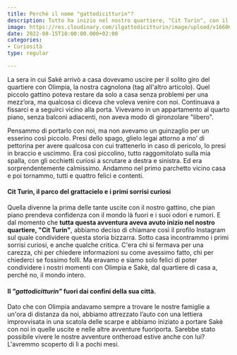 ```yaml
---
title: Perchè il nome "gattodicitturin"?
description: Tutto ha inizio nel nostro quartiere, "Cit Turin", con il nostro gatto speciale (tag all'altro articolo), per vivere grandi avventure.
image: https://res.cloudinary.com/ilgattodicitturin/image/upload/v1660666170/Articoli/IMG_6263_ymsnaz.jpg
date: 2022-08-15T10:00:00.000+02:00
categories:
- Curiosità
type: regular

---
```

La sera in cui Sakè arrivò a casa dovevamo uscire per il solito giro del quartiere con Olimpia, la nostra cagnolona (tag all'altro articolo). Quel piccolo gattino poteva restare da solo a casa senza problemi per una mezz’ora, ma qualcosa ci diceva che voleva venire con noi. Continuava a fissarci e a seguirci vicino alla porta. Vivevamo in un appartamento al quarto piano, senza balconi adiacenti, non aveva modo di gironzolare "libero". 

Pensammo di portarlo con noi, ma non avevamo un guinzaglio per un esserino così piccolo. Presi dello spago, glielo legai attorno a mo’ di pettorina per avere qualcosa con cui trattenerlo in caso di pericolo, lo presi in braccio e uscimmo. 
Era così piccolino, tutto raggomitolato sulla mia spalla, con gli occhietti curiosi a scrutare a destra e sinistra. Ed era sorprendentemente calmissimo. Andammo nel primo parchetto vicino casa e poi tornammo, tutti e quattro felici e contenti.

#### Cit Turin, il parco del grattacielo e i primi sorrisi curiosi

Quella divenne la prima delle tante uscite con il nostro gattino, che pian piano prendeva confidenza con il mondo là fuori e i suoi odori e rumori. E dal momento che **tutta questa avventura aveva avuto inizio nel nostro quartiere, "Cit Turin"**, abbiamo deciso di chiamare così il profilo Instagram sul quale condividere questa storia bizzarra. 
Sotto casa incontrammo i primi sorrisi curiosi, e anche qualche critica. C'era chi si fermava per una carezza, chi per chiedere informazioni su come avessimo fatto, chi per chiederci se fossimo folli. Ma eravamo e siamo solo felici di poter condividere i nostri momenti con Olimpia e Sakè, dal quartiere di casa a, perché no, il mondo intero.

#### Il *"gattodicitturin"* fuori dai confini della sua città.

Dato che con Olimpia andavamo sempre a trovare le nostre famiglie a un'ora di distanza da noi, abbiamo attrezzato l’auto con una lettiera improvvisata in una scatola delle scarpe e abbiamo iniziato a portare Sakè con noi in quelle uscite e nelle altre avventure fuoriporta. Sarebbe stato possibile vivere le nostre avventure ontheroad estive anche con lui? L'avremmo scoperto di lì a pochi mesi.
